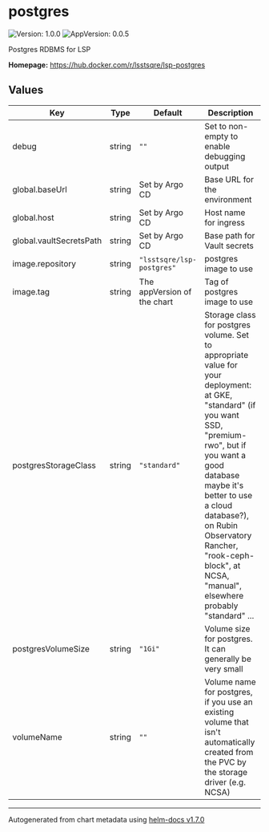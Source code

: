 # postgres

![Version: 1.0.0](https://img.shields.io/badge/Version-1.0.0-informational?style=flat-square) ![AppVersion: 0.0.5](https://img.shields.io/badge/AppVersion-0.0.5-informational?style=flat-square)

Postgres RDBMS for LSP

**Homepage:** <https://hub.docker.com/r/lsstsqre/lsp-postgres>

## Values

| Key | Type | Default | Description |
|-----|------|---------|-------------|
| debug | string | `""` | Set to non-empty to enable debugging output |
| global.baseUrl | string | Set by Argo CD | Base URL for the environment |
| global.host | string | Set by Argo CD | Host name for ingress |
| global.vaultSecretsPath | string | Set by Argo CD | Base path for Vault secrets |
| image.repository | string | `"lsstsqre/lsp-postgres"` | postgres image to use |
| image.tag | string | The appVersion of the chart | Tag of postgres image to use |
| postgresStorageClass | string | `"standard"` | Storage class for postgres volume. Set to appropriate value for your deployment: at GKE, "standard" (if you want SSD, "premium-rwo", but if you want a good database maybe it's better to use a cloud database?), on Rubin Observatory Rancher, "rook-ceph-block", at NCSA, "manual", elsewhere probably "standard" ... |
| postgresVolumeSize | string | `"1Gi"` | Volume size for postgres.  It can generally be very small |
| volumeName | string | `""` | Volume name for postgres, if you use an existing volume that isn't automatically created from the PVC by the storage driver (e.g. NCSA) |

----------------------------------------------
Autogenerated from chart metadata using [helm-docs v1.7.0](https://github.com/norwoodj/helm-docs/releases/v1.7.0)
